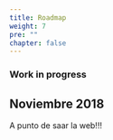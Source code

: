 ```yaml
---
title: Roadmap
weight: 7
pre: ""
chapter: false
---
```

### Work in progress
## Noviembre 2018
A punto de saar la web!!!
